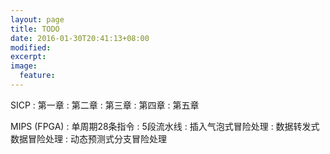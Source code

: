 ```yaml
---
layout: page
title: TODO
date: 2016-01-30T20:41:13+08:00
modified:
excerpt:
image:
  feature:
---
```


SICP
: 第一章
: 第二章
: 第三章
: 第四章
: 第五章

MIPS (FPGA)
: 单周期28条指令
: 5段流水线
: 插入气泡式冒险处理
: 数据转发式数据冒险处理
: 动态预测式分支冒险处理
